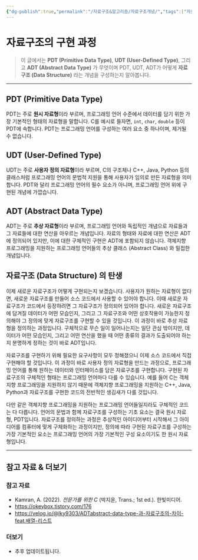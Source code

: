 ```yaml
---
{"dg-publish":true,"permalink":"/자료구조&알고리즘/자료구조개념/","tags":["자료구조","기초"],"created":"2024-01-15T10:00:05.000+09:00","updated":"2024-04-02T18:22:51.791+09:00"}
---
```



# 자료구조의 구현 과정

> 이 글에서는 **PDT (Primitive Data Type)**, **UDT (User-Defined Type)**, 그리고 **ADT (Abstract Data Type)** 가 무엇이며 PDT, UDT, ADT가 어떻게 **자료구조 (Data Structure)** 라는 개념을 구성하는지 알아봅니다.

---

## PDT (Primitive Data Type)
PDT는 주로 **원시 자료형**이라 부르며, 프로그래밍 언어 수준에서 데이터를 담기 위한 가장 기본적인 형태의 자료형을 말합니다. C를 예시로 들자면, `int`, `char`, `double` 등이 PDT에 속합니다. PDT는 프로그래밍 언어를 구성하는 여러 요소 중 하나이며, 제거될 수 없습니다.

## UDT (User-Defined Type)
UDT는 주로 **사용자 정의 자료형**이라 부르며, C의 구조체나 C++, Java, Python 등의 클래스처럼 프로그래밍 언어의 문법적 지원을 통해 사용자가 임의로 만든 자료형을 의미합니다. PDT와 달리 프로그래밍 언어의 필수 요소가 아니며, 프로그래밍 언어 위에 구현된 개념에 가깝습니다.

## ADT (Abstract Data Type)
ADT는 주로 **추상 자료형**이라 부르며, 프로그래밍 언어와 독립적인 개념으로 자료들과 그 자료들에 대한 연산을 아우르는 개념입니다. 자료의 형태와 자료에 대한 연산은 ADT에 정의되어 있지만, 이에 대한 구체적인 구현은 ADT에 포함되지 않습니다. 객체지향 프로그래밍을 지원하는 프로그래밍 언어들의 추상 클래스 (Abstract Class) 와 밀접한 개념입니다.

## 자료구조 (Data Structure) 의 탄생
이제 새로운 자료구조가 어떻게 구현되는지 보겠습니다. 사용자가 원하는 자료형이 없다면, 새로운 자료구조를 만들어 소스 코드에서 사용할 수 있어야 합니다. 이때 새로운 자료구조가 코드에서 등장하려면 그 자료구조가 정의되어 있어야 합니다. 새로운 자료구조에 담겨질 데이터가 어떤 모습인지, 그리고 그 자료구조와 어떤 상호작용이 가능한지 정의해야 그 정의에 맞게 자료구조를 구현할 수 있을 것입니다. 이 과정이 바로 추상 자료형을 정의하는 과정입니다. 구체적으로 무슨 일이 일어나는지는 일단 관심 밖이지만, 데이터가 어떤 모습인지, 그리고 어떤 연산을 했을 때 어떤 종류의 결과가 도출되어야 하는지 분명하게 정하는 것이 바로 ADT입니다.

자료구조를 구현하기 위해 필요한 요구사항이 모두 정해졌으니 이제 소스 코드에서 직접 구현해야 할 것입니다. 이 과정이 바로 사용자 정의 자료형을 만드는 과정으로, 프로그래밍 언어를 통해 원하는 데이터와 인터페이스를 담은 자료구조를 구현합니다. 구현된 자료구조의 구체적인 형태는 프로그래밍 언어마다 다를 수 있습니다. 예를 들어 C는 객체지향 프로그래밍을 지원하지 않기 때문에 객체지향 프로그래밍을 지원하는 C++, Java, Python과 자료구조를 구현한 코드의 전반적인 생김새가 다를 것입니다. 

다만 같은 객체지향 프로그래밍을 지원하는 프로그래밍 언어들일지라도 구체적인 코드는 다 다릅니다. 언어의 문법과 함께 자료구조를 구성하는 기초 요소는 결국 원시 자료형, PDT입니다. 자료구조를 정의하는 과정은 추상적인 아이디어부터 시작해서 그 아이디어를 컴퓨터에 맞게 구체화하는 과정이지만, 정의에 따라 구현된 자료구조를 구성하는 가장 기본적인 요소는 프로그래밍 언어의 가장 기본적인 구성 요소이기도 한 원시 자료형입니다.

---

## 참고 자료 & 더보기

### 참고 자료
+ Kamran, A. (2022). _전문가를 위한 C_ (박지윤, Trans.; 1st ed.). 한빛미디어.
+ https://okeybox.tistory.com/176
+ https://velog.io/@lky9303/ADTabstract-data-type-과-자료구조의-차이-feat.배열-리스트

### 더보기
+ 추후 업데이트됩니다.